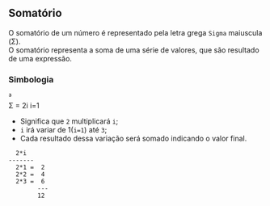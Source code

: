 ## Somatório
  
O somatório de um número é representado pela letra grega `Sigma` maiuscula (Σ).  
O somatório representa a soma de uma série de valores, que são resultado de uma expressão.  

### Simbologia
  
³  
Σ = 2i
i=1
  
* Significa que `2` multiplicará `i`;  
* `i` irá variar de 1(`i=1`) até `3`;  
* Cada resultado dessa variação será somado indicando o valor final.  
  
```
  2*i
-------
  2*1 =  2
  2*2 =  4
  2*3 =  6
        ---
        12

```
